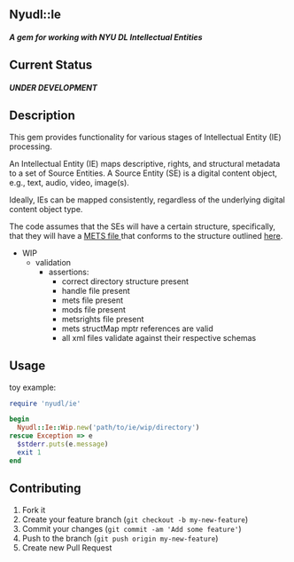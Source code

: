 ## Nyudl::Ie

##### A gem for working with NYU DL Intellectual Entities

## Current Status

#### *UNDER DEVELOPMENT*

## Description
  This gem provides functionality for various stages of Intellectual Entity (IE) processing.
  
  An Intellectual Entity (IE) maps descriptive, rights, and structural
  metadata to a set of Source Entities.  A Source Entity (SE) is a
  digital content object, e.g., text, audio, video, image(s).

  Ideally, IEs can be mapped consistently, regardless of the underlying
  digital content object type.

  The code assumes that the SEs will have a certain structure, specifically,
  that they will have a [METS file ](http://www.loc.gov/standards/mets/) that conforms to the structure outlined [here](https://github.com/NYULibraries/aco-mets).

  * WIP 
    * validation
      * assertions:
	    * correct directory structure present
		* handle file present
		* mets file present
		* mods file present
		* metsrights file present
		* mets structMap mptr references are valid
		* all xml files validate against their respective schemas
		
## Usage

  toy example:

```ruby
require 'nyudl/ie'

begin
  Nyudl::Ie::Wip.new('path/to/ie/wip/directory')
rescue Exception => e
  $stderr.puts(e.message)
  exit 1
end

```

## Contributing

1. Fork it
2. Create your feature branch (`git checkout -b my-new-feature`)
3. Commit your changes (`git commit -am 'Add some feature'`)
4. Push to the branch (`git push origin my-new-feature`)
5. Create new Pull Request


